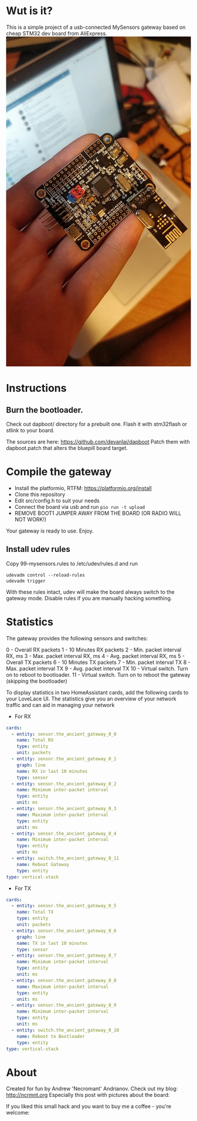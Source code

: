 # Wut is it? 

This is a simple project of a usb-connected MySensors gateway based on cheap STM32 dev board from AliExpress.
![board](images/board.jpg)

# Instructions

## Burn the bootloader. 

Check out dapboot/ directory for a prebuilt one. Flash it with stm32flash or stlink to your board.

The sources are here: https://github.com/devanlai/dapboot
Patch them with dapboot.patch that alters the bluepill board target.

# Compile the gateway
* Install the platformio, RTFM: https://platformio.org/install
* Clone this repository 
* Edit src/config.h to suit your needs 
* Connect the board via usb and run `pio run -t upload`
* REMOVE BOOT1 JUMPER AWAY FROM THE BOARD (OR RADIO WILL NOT WORK!)

Your gateway is ready to use. Enjoy.

## Install udev rules

Copy 99-mysensors.rules to /etc/udev/rules.d and run

```
udevadm control --reload-rules
udevadm trigger
```

With these rules intact, udev will make the board always switch to the gateway mode. Disable rules if you are manually hacking something.

# Statistics

The gateway provides the following sensors and switches: 

0 - Overall RX packets
1 - 10 Minutes RX packets
2 - Min. packet interval RX, ms
3 - Max. packet interval RX, ms
4 - Avg. packet interval RX, ms
5 - Overall TX packets
6 - 10 Minutes TX packets
7 - Min. packet interval TX
8 - Max. packet interval TX
9 - Avg. packet interval TX
10 - Virtual switch. Turn on to reboot to bootloader.
11 - Virtual switch. Turn on to reboot the gateway (skipping the bootloader)

To display statistics in two HomeAssistant cards, add the following cards to your LoveLace UI. 
The statistics give you an overview of your network traffic and can aid in managing your network

* For RX

```yaml
cards:
  - entity: sensor.the_ancient_gateway_0_0
    name: Total RX
    type: entity
    unit: packets
  - entity: sensor.the_ancient_gateway_0_1
    graph: line
    name: RX in last 10 minutes
    type: sensor
  - entity: sensor.the_ancient_gateway_0_2
    name: Minimum inter-packet interval
    type: entity
    unit: ms
  - entity: sensor.the_ancient_gateway_0_3
    name: Maximum inter-packet interval
    type: entity
    unit: ms
  - entity: sensor.the_ancient_gateway_0_4
    name: Minimum inter-packet interval
    type: entity
    unit: ms
  - entity: switch.the_ancient_gateway_0_11
    name: Reboot Gateway
    type: entity
type: vertical-stack

```

* For TX

```yaml
cards:
  - entity: sensor.the_ancient_gateway_0_5
    name: Total TX
    type: entity
    unit: packets
  - entity: sensor.the_ancient_gateway_0_6
    graph: line
    name: TX in last 10 minutes
    type: sensor
  - entity: sensor.the_ancient_gateway_0_7
    name: Minimum inter-packet interval
    type: entity
    unit: ms
  - entity: sensor.the_ancient_gateway_0_8
    name: Maximum inter-packet interval
    type: entity
    unit: ms
  - entity: sensor.the_ancient_gateway_0_9
    name: Minimum inter-packet interval
    type: entity
    unit: ms
  - entity: switch.the_ancient_gateway_0_10
    name: Reboot to Bootloader
    type: entity
type: vertical-stack
```


# About

Created for fun by Andrew 'Necromant' Andrianov. 
Check out my blog: http://ncrmnt.org
Especially this post with pictures about the board: 

If you liked this small hack and you want to buy me a coffee - you're welcome:
